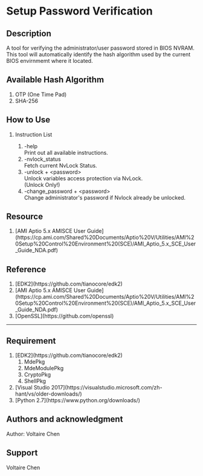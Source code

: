 # Setup Password Verification

## Description
  A tool for verifying the administrator/user password stored in BIOS NVRAM. <br>
  This tool will automatically identify the hash algorithm used by the current BIOS envirnmemt where it located.


## Available Hash Algorithm
<ol>
	<li> OTP (One Time Pad) </li>
	<li> SHA-256 </li>
</ol>


## How to Use
<ol>
	<li>Instruction List</li>
		<ol>
			<li> -help <br>
				  Print out all available instructions.
			</li>
			<li> -nvlock_status <br>
				   Fetch current NvLock Status.
			</li>
			<li> -unlock + &lt;password&gt; <br>
					 Unlock variables access protection via NvLock. <br>
					 (Unlock Only!)
			</li>
			<li> -change_password + &lt;password&gt; <br>
			     Change administrator's password if Nvlock already be unlocked. <br>
			</li>
		</ol>
</ol>

## Resource
<ol>
	<li> [AMI Aptio 5.x	AMISCE User Guide](https://cp.ami.com/Shared%20Documents/Aptio%20V/Utilities/AMI%20Setup%20Control%20Environment%20(SCE)/AMI_Aptio_5.x_SCE_User_Guide_NDA.pdf) </li>
</ol>

## Reference
<ol>
	<li> [EDK2](https://github.com/tianocore/edk2) </li>
	<li> [AMI Aptio 5.x	AMISCE User Guide](https://cp.ami.com/Shared%20Documents/Aptio%20V/Utilities/AMI%20Setup%20Control%20Environment%20(SCE)/AMI_Aptio_5.x_SCE_User_Guide_NDA.pdf) </li>
	<li> [OpenSSL](https://github.com/openssl) </li>
</ol>

***

## Requirement
<ol>
	<li> [EDK2](https://github.com/tianocore/edk2)
		<ol>
			<li> MdePkg </li>
			<li> MdeModulePkg </li>
			<li> CryptoPkg </li>
			<li> ShellPkg</li>
		</ol>
	</li>
	<li> [Visual Studio 2017](https://visualstudio.microsoft.com/zh-hant/vs/older-downloads/) </li>
	<li> [Python 2.7](https://www.python.org/downloads/)</li>
</ol>

## Authors and acknowledgment
Author: Voltaire Chen 

## Support
Voltaire Chen 
